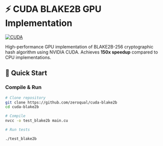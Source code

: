 # ⚡ CUDA BLAKE2B GPU Implementation

[![CUDA](https://img.shields.io/badge/CUDA-11.0+-green.svg)](https://developer.nvidia.com/cuda-toolkit)

High-performance GPU implementation of BLAKE2B-256 cryptographic hash algorithm using NVIDIA CUDA. Achieves **150x speedup** compared to CPU implementations.

## 🚀 Quick Start

### Compile & Run
```bash
# Clone repository
git clone https://github.com/zeroqual/cuda-blake2b
cd cuda-blake2b

# Compile
nvcc -o test_blake2b main.cu

# Run tests

./test_blake2b
